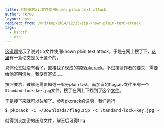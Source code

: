 ```yaml
---
title: 对加密的zip文件使用known plain text attack
author: rk700
layout: post
redirect_from: /writeup/2014/12/15/zip-known-plain-text-attack
tags:
  - ksnctf
  - misc
---
```


[这道题](http://ksnctf.sweetduet.info/q/19/flag.zip)提示了说对zip文件使用known plain text attack，于是在网上搜了下，[这里](ftp://utopia.hacktic.nl/pub/crypto/cracking/pkzip.ps.gz)有一篇论文是关于这个的。

具体论文就没有看了，直接找了现成的实现[pkcrack](https://www.unix-ag.uni-kl.de/~conrad/krypto/pkcrack.html)。不过按照作者的要求，需要给他寄明信片，我没有寄诶……

按照要求，破解还需要知道一部分plain text。而加密的flag.zip文件里有一个`Standard-lock-key.jpg`文件，搜了在网上下找到了这个[文件](http://upload.wikimedia.org/wikipedia/commons/a/a2/Standard-lock-key.jpg)。

于是接下来就可以破解了。参考pkcrack的说明，我们运行

<pre>$ pkcrack -C ~/Downloads/flag.zip -c Standard-lock-key.jpg -p ~/Downloads/Standard-lock-key.jpg -d ~/1.zip</pre>

就得到没加密的压缩文件，解压后可得flag
